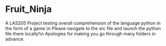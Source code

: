 # Fruit_Ninja
A LAS205 Project testing overall comprehension of the language python in the form of a game.\n
Please navigate to the src file and launch the python file there locally!\n
Apologies for making you go through many folders in advance.
